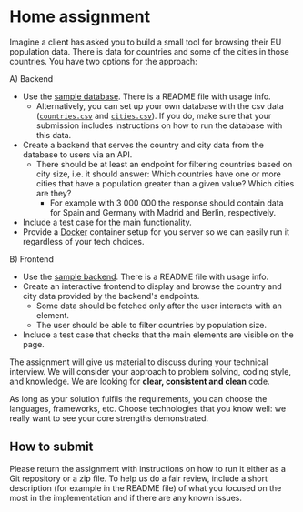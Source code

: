 # Home assignment

Imagine a client has asked you to build a small tool for browsing their EU population data. There is data for countries and some of the cities in those countries. You have two options for the approach:

A) Backend

- Use the [sample database](./sample-database). There is a README file with usage info.
  - Alternatively, you can set up your own database with the csv data ([`countries.csv`](./sample-database/countries.csv) and [`cities.csv`](./sample-database/cities.csv)). If you do, make sure that your submission includes instructions on how to run the database with this data.
- Create a backend that serves the country and city data from the database to users via an API.
  - There should be at least an endpoint for filtering countries based on city size, i.e. it should answer: Which countries have one or more cities that have a population greater than a given value? Which cities are they?
    - For example with 3 000 000 the response should contain data for Spain and Germany with Madrid and Berlin, respectively.
- Include a test case for the main functionality.
- Provide a [Docker](https://www.docker.com/) container setup for you server so we can easily run it regardless of your tech choices.

B) Frontend

- Use the [sample backend](./sample-backend). There is a README file with usage info.
- Create an interactive frontend to display and browse the country and city data provided by the backend's endpoints.
  - Some data should be fetched only after the user interacts with an element.
  - The user should be able to filter countries by population size.
- Include a test case that checks that the main elements are visible on the page.

The assignment will give us material to discuss during your technical interview. We will consider your approach to problem solving, coding style, and knowledge. We are looking for **clear, consistent and clean** code.

As long as your solution fulfils the requirements, you can choose the languages, frameworks, etc. Choose technologies that you know well: we really want to see your core strengths demonstrated.

## How to submit

Please return the assignment with instructions on how to run it either as a Git repository or a zip file. To help us do a fair review, include a short description (for example in the README file) of what you focused on the most in the implementation and if there are any known issues.

